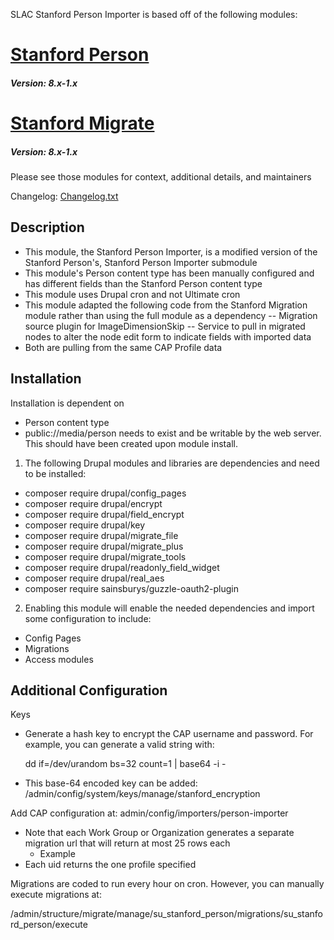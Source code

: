 SLAC Stanford Person Importer is based off of the following modules:

# [Stanford Person](https://github.com/SU-SWS/stanford_person)
##### Version: 8.x-1.x
# [Stanford Migrate](https://github.com/SU-SWS/stanford_migrate)
##### Version: 8.x-1.x

Please see those modules for context, additional details, and maintainers

Changelog: [Changelog.txt](CHANGELOG.txt)

Description
---

- This module, the Stanford Person Importer, is a modified version of the Stanford Person's, Stanford Person Importer submodule
- This module's Person content type has been manually configured and has different fields than the Stanford Person content type
- This module uses Drupal cron and not Ultimate cron
- This module adapted the following code from the Stanford Migration module rather than using the full module as a dependency
-- Migration source plugin for ImageDimensionSkip
-- Service to pull in migrated nodes to alter the node edit form to indicate fields with imported data
- Both are pulling from the same CAP Profile data

Installation
---

Installation is dependent on
- Person content type
- public://media/person needs to exist and be writable by the web server.  This should have been created upon module install.

1. The following Drupal modules and libraries are dependencies and need to be installed:
  - composer require drupal/config_pages
  - composer require drupal/encrypt
  - composer require drupal/field_encrypt
  - composer require drupal/key
  - composer require drupal/migrate_file
  - composer require drupal/migrate_plus
  - composer require drupal/migrate_tools
  - composer require drupal/readonly_field_widget
  - composer require drupal/real_aes
  - composer require sainsburys/guzzle-oauth2-plugin

2. Enabling this module will enable the needed dependencies and import some configuration to include:
  - Config Pages
  - Migrations
  - Access modules

Additional Configuration
---

Keys
- Generate a hash key to encrypt the CAP username and password.  For example, you can generate a valid string with:

    dd if=/dev/urandom bs=32 count=1 | base64 -i -

- This base-64 encoded key can be added: /admin/config/system/keys/manage/stanford_encryption

Add CAP configuration at: admin/config/importers/person-importer
- Note that each Work Group or Organization generates a separate migration url that will return at most 25 rows each
  - Example
- Each uid returns the one profile specified

Migrations are coded to run every hour on cron.  However, you can manually execute migrations at:

  /admin/structure/migrate/manage/su_stanford_person/migrations/su_stanford_person/execute

